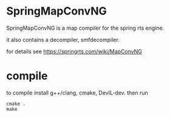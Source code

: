 # SpringMapConvNG

SpringMapConvNG is a map compiler for the spring rts engine.

it also contains a decompiler, smfdecompiler.

for details see https://springrts.com/wiki/MapConvNG

# compile

to compile install g++/clang, cmake, DevIL-dev. then run

    cmake .
    make
